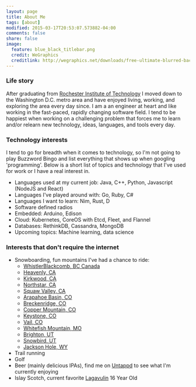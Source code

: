 ```yaml
---
layout: page
title: About Me
tags: [about]
modified: 2015-03-17T20:53:07.573882-04:00
comments: false
share: false
image:
  feature: blue_black_titlebar.png
  credit: WeGraphics
  creditlink: http://wegraphics.net/downloads/free-ultimate-blurred-background-pack/
---
```


### Life story
After graduating from [Rochester Institute of Technology](http://www.rit.edu) I moved down to the
Washington D.C. metro area and have enjoyed living, working, and exploring the area every day since.
I am a an engineer at heart and like working in the fast-paced, rapidly changing software field. I
tend to be happiest when working on a challenging problem that forces me to learn and/or relearn
new technology, ideas, languages, and tools every day.


### Technology interests
I tend to go for breadth when it comes to technology, so I'm not going to play Buzzword Bingo
and list everything that shows up when googling 'programming'. Below is a short list of topics
and technology that I've used for work or I have a real interest in. 

* Languages used at my current job: Java, C++, Python, Javascript (NodeJS and React)
* Languages I've played around with: Go, Ruby, C#
* Languages I want to learn: Nim, Rust, D
* Software defined radios
* Embedded: Arduino, Edison
* Cloud: Kubernetes, CoreOS with Etcd, Fleet, and Flannel
* Databases: RethinkDB, Cassandra, MongoDB
* Upcoming topics: Machine learning, data science


### Interests that don't require the internet
* Snowboarding, fun mountains I've had a chance to ride:
  * [WhistlerBlackcomb, BC Canada](http://www.whistlerblackcomb.com/)
  * [Heavenly, CA](http://www.skiheavenly.com/)
  * [Kirkwood, CA](http://www.kirkwood.com/)
  * [Northstar, CA](http://www.northstarcalifornia.com/)
  * [Squaw Valley, CA](http://squawalpine.com/)
  * [Arapahoe Basin, CO](http://arapahoebasin.com/)
  * [Breckenridge, CO](http://www.breckenridge.com/)
  * [Copper Mountain, CO](http://www.coppercolorado.com/winter/index.html)
  * [Keystone, CO](http://www.keystoneresort.com/)
  * [Vail, CO](http://www.vail.com/)
  * [Whitefish Mountain, MO](http://skiwhitefish.com/)
  * [Brighton, UT](http://www.brightonresort.com/)
  * [Snowbird, UT](http://www.snowbird.com/)
  * [Jackson Hole, WY](http://www.jacksonhole.com/)
* Trail running
* Golf
* Beer (mainly delicious IPAs), find me on [Untappd](https://untappd.com/user/bisrael8191) to see what I'm currently enjoying
* Islay Scotch, current favorite [Lagavulin](https://en.wikipedia.org/wiki/Lagavulin_distillery) 16 Year Old